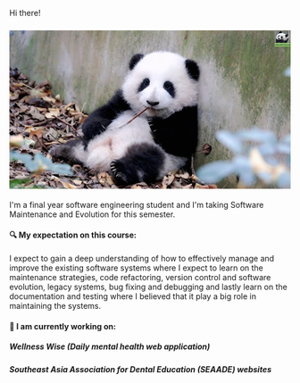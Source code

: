 Hi there!
### ![Panda](./panda-sme.jpg)
I'm a final year software engineering student and I'm taking Software Maintenance and Evolution for this semester.
#### 🔍 My expectation on this course:
I expect to gain a deep understanding of how to effectively manage and improve the existing software systems where I expect to learn on the maintenance strategies, code refactoring, version control and software evolution, legacy systems, bug fixing and debugging and lastly learn on the documentation and testing where I believed that it play a big role in maintaining the systems.
#### 🤝 I am currently working on:
##### Wellness Wise (Daily mental health web application)
##### Southeast Asia Association for Dental Education (SEAADE) websites
